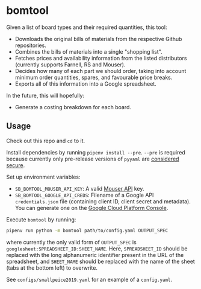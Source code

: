 # bomtool

Given a list of board types and their required quantities, this tool:

* Downloads the original bills of materials from the respective Github repositories.
* Combines the bills of materials into a single "shopping list".
* Fetches prices and availability information from the listed distributors (currently supports Farnell, RS and Mouser).
* Decides how many of each part we should order, taking into account minimum order quantities, spares, and favourable price breaks.
* Exports all of this information into a Google spreadsheet.

In the future, this will hopefully:

* Generate a costing breakdown for each board.

## Usage

Check out this repo and `cd` to it.

Install dependencies by running `pipenv install --pre`. `--pre` is required because currently only pre-release versions of `pyyaml` are [considered secure](https://nvd.nist.gov/vuln/detail/CVE-2017-18342).

Set up environment variables:

* `SB_BOMTOOL_MOUSER_API_KEY`: A valid [Mouser API](https://www.mouser.co.uk/apihome/) key.
* `SB_BOMTOOL_GOOGLE_API_CREDS`: Filename of a Google API `credentials.json` file (containing client ID, client secret and metadata). You can generate one on the [Google Cloud Platform Console](https://console.cloud.google.com/apis/credentials).

Execute `bomtool` by running:

```sh
pipenv run python -m bomtool path/to/config.yaml OUTPUT_SPEC
```

where currently the only valid form of `OUTPUT_SPEC` is `googlesheet:SPREADSHEET_ID:SHEET_NAME`. Here, `SPREADSHEET_ID` should be replaced with the long alphanumeric identifier present in the URL of the spreadsheet, and `SHEET_NAME` should be replaced with the name of the sheet (tabs at the bottom left) to overwrite.

See `configs/smallpeice2019.yaml` for an example of a `config.yaml`.
